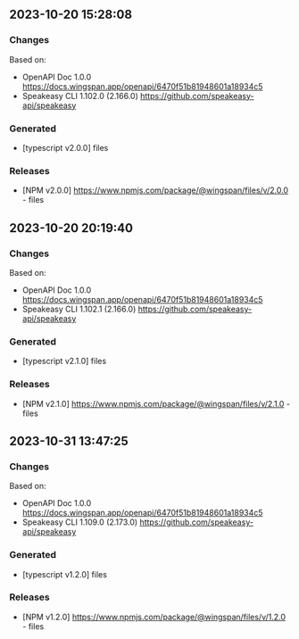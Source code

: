 

## 2023-10-20 15:28:08
### Changes
Based on:
- OpenAPI Doc 1.0.0 https://docs.wingspan.app/openapi/6470f51b81948601a18934c5
- Speakeasy CLI 1.102.0 (2.166.0) https://github.com/speakeasy-api/speakeasy
### Generated
- [typescript v2.0.0] files
### Releases
- [NPM v2.0.0] https://www.npmjs.com/package/@wingspan/files/v/2.0.0 - files

## 2023-10-20 20:19:40
### Changes
Based on:
- OpenAPI Doc 1.0.0 https://docs.wingspan.app/openapi/6470f51b81948601a18934c5
- Speakeasy CLI 1.102.1 (2.166.0) https://github.com/speakeasy-api/speakeasy
### Generated
- [typescript v2.1.0] files
### Releases
- [NPM v2.1.0] https://www.npmjs.com/package/@wingspan/files/v/2.1.0 - files

## 2023-10-31 13:47:25
### Changes
Based on:
- OpenAPI Doc 1.0.0 https://docs.wingspan.app/openapi/6470f51b81948601a18934c5
- Speakeasy CLI 1.109.0 (2.173.0) https://github.com/speakeasy-api/speakeasy
### Generated
- [typescript v1.2.0] files
### Releases
- [NPM v1.2.0] https://www.npmjs.com/package/@wingspan/files/v/1.2.0 - files